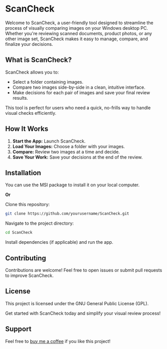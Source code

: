 # ScanCheck

Welcome to ScanCheck, a user-friendly tool designed to streamline the process of visually comparing images on your Windows desktop PC. Whether you're reviewing scanned documents, product photos, or any other image set, ScanCheck makes it easy to manage, compare, and finalize your decisions.

## What is ScanCheck?

ScanCheck allows you to:

- Select a folder containing images.
- Compare two images side-by-side in a clean, intuitive interface.
- Make decisions for each pair of images and save your final review results.

This tool is perfect for users who need a quick, no-frills way to handle visual checks efficiently.

## How It Works

1. **Start the App:** Launch ScanCheck.
2. **Load Your Images:** Choose a folder with your images.
3. **Compare:** Review two images at a time and decide.
4. **Save Your Work:** Save your decisions at the end of the review.

## Installation

You can use the MSI package to install it on your local computer.

**Or**

Clone this repository:

```bash
git clone https://github.com/yourusername/ScanCheck.git
```

Navigate to the project directory:
```bash
cd ScanCheck
```
Install dependencies (if applicable) and run the app.

## Contributing
Contributions are welcome! Feel free to open issues or submit pull requests to improve ScanCheck.

## License
This project is licensed under the GNU General Public License (GPL).

Get started with ScanCheck today and simplify your visual review process!

## Support
Feel free to [buy me a coffee](https://buymeacoffee.com/patpatwithhat) if you like this project!
